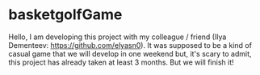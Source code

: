 # basketgolfGame
Hello, I am developing this project with my colleague / friend (Ilya Dementeev: https://github.com/elyasn0). It was supposed to be a kind of casual game that we will develop in one weekend but, it's scary to admit, this project has already taken at least 3 months. But we will finish it!
